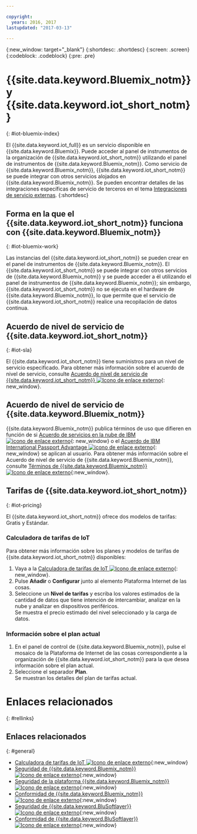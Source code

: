 ```yaml
---

copyright:
  years: 2016, 2017
lastupdated: "2017-03-13"

---
```


{:new_window: target="\_blank"}
{:shortdesc: .shortdesc}
{:screen: .screen}
{:codeblock: .codeblock}
{:pre: .pre}

# {{site.data.keyword.Bluemix_notm}} y {{site.data.keyword.iot_short_notm}}
{: #iot-bluemix-index}

El {{site.data.keyword.iot_full}} es un servicio disponible en {{site.data.keyword.Bluemix}}. Puede acceder al panel de instrumentos de la organización de {{site.data.keyword.iot_short_notm}} utilizando el panel de instrumentos de {{site.data.keyword.Bluemix_notm}}. Como servicio de {{site.data.keyword.Bluemix_notm}}, {{site.data.keyword.iot_short_notm}} se puede integrar con otros servicios alojados en {{site.data.keyword.Bluemix_notm}}. Se pueden encontrar detalles de las integraciones específicas de servicio de terceros en el tema [Integraciones de servicio externas](extensions/index.html).
{:shortdesc}

## Forma en la que el {{site.data.keyword.iot_short_notm}} funciona con {{site.data.keyword.Bluemix_notm}}
{: #iot-bluemix-work}

Las instancias del {{site.data.keyword.iot_short_notm}} se pueden crear en el panel de instrumentos de {{site.data.keyword.Bluemix_notm}}. El {{site.data.keyword.iot_short_notm}} se puede integrar con otros servicios de {{site.data.keyword.Bluemix_notm}} y se puede acceder a él utilizando el panel de instrumentos de {{site.data.keyword.Bluemix_notm}}; sin embargo, {{site.data.keyword.iot_short_notm}} no se ejecuta en el hardware de {{site.data.keyword.Bluemix_notm}}, lo que permite que el servicio de {{site.data.keyword.iot_short_notm}} realice una recopilación de datos continua.

## Acuerdo de nivel de servicio de {{site.data.keyword.iot_short_notm}}
{: #iot-sla}

El {{site.data.keyword.iot_short_notm}} tiene suministros para un nivel de servicio especificado. Para obtener más información sobre el acuerdo de nivel de servicio, consulte [Acuerdo de nivel de servicio de {{site.data.keyword.iot_short_notm}} ![Icono de enlace externo](../../../icons/launch-glyph.svg "Icono de enlace externo")](http://www-03.ibm.com/software/sla/sladb.nsf/pdf/6738-03/$file/i126-6738-03_06-2016_en_US.pdf){: new_window}.

## Acuerdo de nivel de servicio de {{site.data.keyword.Bluemix_notm}}

{{site.data.keyword.Bluemix_notm}} publica términos de uso que difieren en función de si [Acuerdo de servicios en la nube de IBM ![icono de enlace externo](../../../icons/launch-glyph.svg)](http://www-05.ibm.com/support/operations/files/pdf/csa_us.pdf?cm_mc_uid=65870113399114371461368&cm_mc_sid_50200000=1469524513){: new_window} o el [Acuerdo de IBM International Passport Advantage ![icono de enlace externo](../../../icons/launch-glyph.svg)](https://www-01.ibm.com/software/passportadvantage/pa_agreements.html){: new_window} se aplican al usuario. Para obtener más información sobre el Acuerdo de nivel de servicio de {{site.data.keyword.Bluemix_notm}}, consulte [Términos de {{site.data.keyword.Bluemix_notm}} ![Icono de enlace externo](../../../icons/launch-glyph.svg "Icono de enlace externo")](https://console.{DomainName}/docs/navigation/notices.html#terms){:new_window}.

## Tarifas de {{site.data.keyword.iot_short_notm}}
{: #iot-pricing}

El {{site.data.keyword.iot_short_notm}} ofrece dos modelos de tarifas: Gratis y Estándar.

### Calculadora de tarifas de IoT
Para obtener más información sobre los planes y modelos de tarifas de {{site.data.keyword.iot_short_notm}} disponibles:
1. Vaya a la [Calculadora de tarifas de IoT ![Icono de enlace externo](../../../icons/launch-glyph.svg "Icono de enlace externo")](http://iot-cost-calculator.ng.bluemix.net/){: new_window}.  
2. Pulse **Añadir** o **Configurar** junto al elemento Plataforma Internet de las cosas.
3. Seleccione un **Nivel de tarifas** y escriba los valores estimados de la cantidad de datos que tiene intención de intercambiar, analizar en la nube y analizar en dispositivos periféricos.  
Se muestra el precio estimado del nivel seleccionado y la carga de datos.

### Información sobre el plan actual
1. En el panel de control de {{site.data.keyword.Bluemix_notm}}, pulse el mosaico de la Plataforma de Internet de las cosas correspondiente a la organización de {{site.data.keyword.iot_short_notm}} para la que desea información sobre el plan actual.
2. Seleccione el separador **Plan**.  
Se muestran los detalles del plan de tarifas actual.

# Enlaces relacionados
{: #rellinks}


## Enlaces relacionados
{: #general}

* [Calculadora de tarifas de IoT ![Icono de enlace externo](../../../icons/launch-glyph.svg "Icono de enlace externo")](http://iot-cost-calculator.ng.bluemix.net/){:new_window}
* [Seguridad de {{site.data.keyword.Bluemix_notm}} ![Icono de enlace externo](../../../icons/launch-glyph.svg "Icono de enlace externo")](https://console.ng.bluemix.net/docs/security/index.html#security){:new_window}
* [Seguridad de la plataforma {{site.data.keyword.Bluemix_notm}} ![Icono de enlace externo](../../../icons/launch-glyph.svg "Icono de enlace externo")](https://console.ng.bluemix.net/docs/security/index.html#platform-security){:new_window}
* [Conformidad de {{site.data.keyword.Bluemix_notm}} ![Icono de enlace externo](../../../icons/launch-glyph.svg "Icono de enlace externo")](https://console.ng.bluemix.net/docs/security/index.html#compliance){:new_window}
* [Seguridad de {{site.data.keyword.BluSoftlayer}} ![Icono de enlace externo](../../../icons/launch-glyph.svg "Icono de enlace externo")](http://www.softlayer.com/security){:new_window}
* [Conformidad de {{site.data.keyword.BluSoftlayer}} ![Icono de enlace externo](../../../icons/launch-glyph.svg "Icono de enlace externo")](http://www.softlayer.com/compliance){:new_window}
